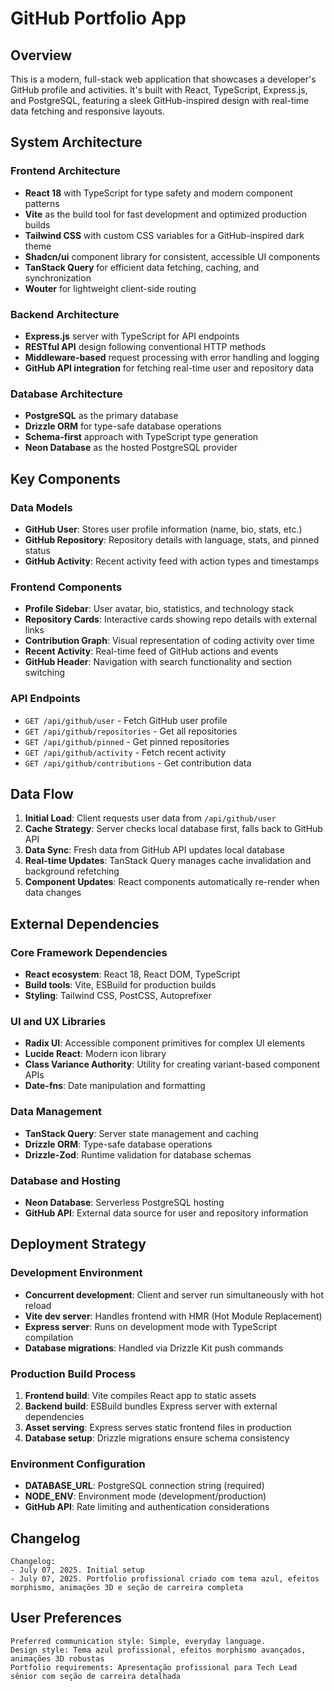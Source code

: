 # GitHub Portfolio App

## Overview

This is a modern, full-stack web application that showcases a developer's GitHub profile and activities. It's built with React, TypeScript, Express.js, and PostgreSQL, featuring a sleek GitHub-inspired design with real-time data fetching and responsive layouts.

## System Architecture

### Frontend Architecture
- **React 18** with TypeScript for type safety and modern component patterns
- **Vite** as the build tool for fast development and optimized production builds
- **Tailwind CSS** with custom CSS variables for a GitHub-inspired dark theme
- **Shadcn/ui** component library for consistent, accessible UI components
- **TanStack Query** for efficient data fetching, caching, and synchronization
- **Wouter** for lightweight client-side routing

### Backend Architecture
- **Express.js** server with TypeScript for API endpoints
- **RESTful API** design following conventional HTTP methods
- **Middleware-based** request processing with error handling and logging
- **GitHub API integration** for fetching real-time user and repository data

### Database Architecture
- **PostgreSQL** as the primary database
- **Drizzle ORM** for type-safe database operations
- **Schema-first** approach with TypeScript type generation
- **Neon Database** as the hosted PostgreSQL provider

## Key Components

### Data Models
- **GitHub User**: Stores user profile information (name, bio, stats, etc.)
- **GitHub Repository**: Repository details with language, stats, and pinned status
- **GitHub Activity**: Recent activity feed with action types and timestamps

### Frontend Components
- **Profile Sidebar**: User avatar, bio, statistics, and technology stack
- **Repository Cards**: Interactive cards showing repo details with external links
- **Contribution Graph**: Visual representation of coding activity over time
- **Recent Activity**: Real-time feed of GitHub actions and events
- **GitHub Header**: Navigation with search functionality and section switching

### API Endpoints
- `GET /api/github/user` - Fetch GitHub user profile
- `GET /api/github/repositories` - Get all repositories
- `GET /api/github/pinned` - Get pinned repositories
- `GET /api/github/activity` - Fetch recent activity
- `GET /api/github/contributions` - Get contribution data

## Data Flow

1. **Initial Load**: Client requests user data from `/api/github/user`
2. **Cache Strategy**: Server checks local database first, falls back to GitHub API
3. **Data Sync**: Fresh data from GitHub API updates local database
4. **Real-time Updates**: TanStack Query manages cache invalidation and background refetching
5. **Component Updates**: React components automatically re-render when data changes

## External Dependencies

### Core Framework Dependencies
- **React ecosystem**: React 18, React DOM, TypeScript
- **Build tools**: Vite, ESBuild for production builds
- **Styling**: Tailwind CSS, PostCSS, Autoprefixer

### UI and UX Libraries
- **Radix UI**: Accessible component primitives for complex UI elements
- **Lucide React**: Modern icon library
- **Class Variance Authority**: Utility for creating variant-based component APIs
- **Date-fns**: Date manipulation and formatting

### Data Management
- **TanStack Query**: Server state management and caching
- **Drizzle ORM**: Type-safe database operations
- **Drizzle-Zod**: Runtime validation for database schemas

### Database and Hosting
- **Neon Database**: Serverless PostgreSQL hosting
- **GitHub API**: External data source for user and repository information

## Deployment Strategy

### Development Environment
- **Concurrent development**: Client and server run simultaneously with hot reload
- **Vite dev server**: Handles frontend with HMR (Hot Module Replacement)
- **Express server**: Runs on development mode with TypeScript compilation
- **Database migrations**: Handled via Drizzle Kit push commands

### Production Build Process
1. **Frontend build**: Vite compiles React app to static assets
2. **Backend build**: ESBuild bundles Express server with external dependencies
3. **Asset serving**: Express serves static frontend files in production
4. **Database setup**: Drizzle migrations ensure schema consistency

### Environment Configuration
- **DATABASE_URL**: PostgreSQL connection string (required)
- **NODE_ENV**: Environment mode (development/production)
- **GitHub API**: Rate limiting and authentication considerations

## Changelog

```
Changelog:
- July 07, 2025. Initial setup
- July 07, 2025. Portfolio profissional criado com tema azul, efeitos morphismo, animações 3D e seção de carreira completa
```

## User Preferences

```
Preferred communication style: Simple, everyday language.
Design style: Tema azul profissional, efeitos morphismo avançados, animações 3D robustas
Portfolio requirements: Apresentação profissional para Tech Lead sênior com seção de carreira detalhada
```